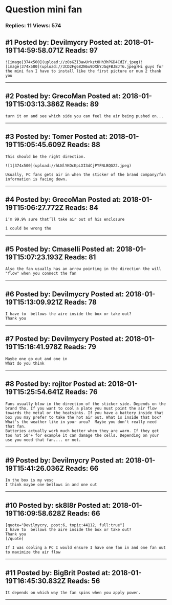 # Question mini fan

### Replies: 11 Views: 574

## \#1 Posted by: Devilmycry Posted at: 2018-01-19T14:59:58.071Z Reads: 97

```
![image|374x500](upload://zOsGZI3awUrkzt0Hh3hPGD4CdIY.jpeg)![image|374x500](upload://3CD2Fg682N6u9DXhYJGqFBJBJT6.jpeg)Hi guys for the mini fan I have to install like the first picture or num 2 thank you
```

---
## \#2 Posted by: GrecoMan Posted at: 2018-01-19T15:03:13.386Z Reads: 89

```
turn it on and see which side you can feel the air being pushed on...
```

---
## \#3 Posted by: Tomer Posted at: 2018-01-19T15:05:45.609Z Reads: 88

```
This should be the right direction.

![1|374x500](upload://hLNlYKOcKpLXI3dCjPYFNLBQG22.jpeg)

Usually, PC fans gets air in when the sticker of the brand company/fan information is facing down.
```

---
## \#4 Posted by: GrecoMan Posted at: 2018-01-19T15:06:27.772Z Reads: 84

```
i’m 99.9% sure that’ll take air out of his enclosure

i could be wrong tho
```

---
## \#5 Posted by: Cmaselli Posted at: 2018-01-19T15:07:23.193Z Reads: 81

```
Also the fan usually has an arrow pointing in the direction the will "flow" when you connect the fan
```

---
## \#6 Posted by: Devilmycry Posted at: 2018-01-19T15:13:09.921Z Reads: 78

```
I have to  bellows the aire inside the box or take out?
Thank you
```

---
## \#7 Posted by: Devilmycry Posted at: 2018-01-19T15:16:41.978Z Reads: 79

```
Maybe one go out and one in 
What do you think
```

---
## \#8 Posted by: rojitor Posted at: 2018-01-19T15:25:54.641Z Reads: 76

```
Fans usually blow in the direction of the sticker side. Depends on the brand tho. If you want to cool a plate you must point the air flow towards the metal or the heatsinks. If you have a battery inside that box you may prefer to take the hot air out. What is inside that box? What's the weather like in your area?  Maybe you don't really need that fan.
Batteries actually work much better when they are warm. If they get too hot 50°+ for example it can damage the cells. Depending on your use you need that fan.... or not.
```

---
## \#9 Posted by: Devilmycry Posted at: 2018-01-19T15:41:26.036Z Reads: 66

```
In the box is my vesc 
I think maybe one bellows in and one out
```

---
## \#10 Posted by: sk8l8r Posted at: 2018-01-19T16:09:58.628Z Reads: 66

```
[quote="Devilmycry, post:6, topic:44112, full:true"]
I have to  bellows the aire inside the box or take out?
Thank you
[/quote]

If I was cooling a PC I would ensure I have one fan in and one fan out to maximize the air flow
```

---
## \#11 Posted by: BigBrit Posted at: 2018-01-19T16:45:30.832Z Reads: 56

```
It depends on which way the fan spins when you apply power.
```

---
